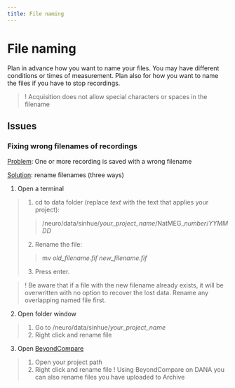 ```yaml
---
title: File naming
---
```


# File naming

Plan in advance how you want to name your files. You may have different conditions or times of measurement. Plan also for how you want to name the files if you have to stop recordings.

> ! Acquisition does not allow special characters or spaces in the filename

## Issues
### Fixing wrong filenames of recordings

<u>Problem</u>: One or more recording is saved with a wrong filename

<u>Solution</u>: rename filenames (three ways)

1. Open a terminal
  > 1. cd to data folder (replace *text* with the text that applies your project):
  >> /neuro/data/sinhue/*your_project_name*/NatMEG_*number*/*YYMMDD*
  > 2. Rename the file:
  >> mv *old_filename.fif* *new_filename.fif*
  > 3. Press enter.

> ! Be aware that if a file with the new filename already exists, it will be overwritten with no option to recover the lost data. Rename any overlapping named file first.

2. Open folder window
  >1. Go to /neuro/data/sinhue/*your_project_name*
  >2. Right click and rename file

3. Open [BeyondCompare](Beyond-compare.md)
  >1. Open your project path
  >2. Right click and rename file
> ! Using BeyondCompare on DANA you can also rename files you have uploaded to Archive
